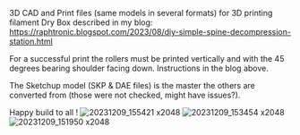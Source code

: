3D CAD and Print files (same models in several formats) for 3D printing filament Dry Box described in my blog: https://raphtronic.blogspot.com/2023/08/diy-simple-spine-decompression-station.html

For a successful print the rollers must be printed vertically and with the 45 degrees bearing shoulder facing down. Instructions in the blog above.

The Sketchup model (SKP & DAE files) is the master the others are converted from (those were not checked, might have issues?).

Happy build to all !
![20231209_155421 x2048](https://github.com/RaphTronic/Dry-Box-for-3D-printing-filament/assets/35200718/0ba92577-723f-4ae3-a4fa-5af2b2e4d2b7)
![20231209_153454 x2048](https://github.com/RaphTronic/Dry-Box-for-3D-printing-filament/assets/35200718/2618da91-3bea-4984-ac8f-08c616c9feae)
![20231209_151950 x2048](https://github.com/RaphTronic/Dry-Box-for-3D-printing-filament/assets/35200718/2af2ff5a-8159-4253-b91d-c6264ccbe6af)
